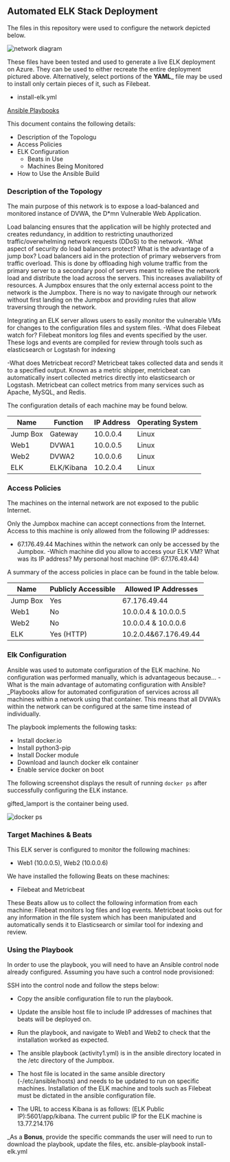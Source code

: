 ## Automated ELK Stack Deployment

The files in this repository were used to configure the network depicted below.

![network diagram](https://user-images.githubusercontent.com/89494589/148151679-b3e128a1-e885-4c3e-be70-8bbf0a1e1b6d.png)

These files have been tested and used to generate a live ELK deployment on Azure. They can be used to either recreate the entire deployment pictured above. Alternatively, select portions of the __YAML___ file may be used to install only certain pieces of it, such as Filebeat.

  - install-elk.yml


[Ansible Playbooks](https://github.com/Krumbers/Project-1/tree/main/Ansible)

This document contains the following details:
- Description of the Topologu
- Access Policies
- ELK Configuration
  - Beats in Use
  - Machines Being Monitored
- How to Use the Ansible Build


### Description of the Topology

The main purpose of this network is to expose a load-balanced and monitored instance of DVWA, the D*mn Vulnerable Web Application.

Load balancing ensures that the application will be highly protected and creates redundancy, in addition to restricting unauthorized traffic/overwhelming network requests (DDoS) to the network.
-What aspect of security do load balancers protect? What is the advantage of a jump box?
Load balancers aid in the protection of primary webservers from traffic overload. This is done by offloading high volume traffic from the primary server to a secondary pool of servers meant to relieve the network load and distribute the load across the servers. This increases avaliability of resources.
A Jumpbox ensures that the only external access point to the network is the Jumpbox. There is no way to navigate through our network without first landing on the Jumpbox and providing rules that allow traversing through the network. 

Integrating an ELK server allows users to easily monitor the vulnerable VMs for changes to the configuration files and system files.
-What does Filebeat watch for?
Filebeat monitors log files and events specified by the user. These logs and events are compiled for review through tools such as elasticsearch or Logstash for indexing

-What does Metricbeat record?
Metricbeat takes collected data and sends it to a specified output. Known as a metric shipper, metricbeat can automatically insert collected metrics directly into elasticsearch or Logstash. Metricbeat can collect metrics from many services such as Apache, MySQL, and Redis.

The configuration details of each machine may be found below.

| Name     | Function | IP Address | Operating System |
|----------|----------|------------|------------------|
| Jump Box |Gateway   | 10.0.0.4   | Linux            |
| Web1     |DVWA1     | 10.0.0.5   | Linux            |
| Web2     |DVWA2     | 10.0.0.6   | Linux            |
| ELK      |ELK/Kibana| 10.2.0.4   | Linux            |
 
### Access Policies

The machines on the internal network are not exposed to the public Internet. 

Only the Jumpbox machine can accept connections from the Internet. Access to this machine is only allowed from the following IP addresses:
- 67.176.49.44
Machines within the network can only be accessed by the Jumpbox.
-Which machine did you allow to access your ELK VM? What was its IP address?
My personal host machine (IP: 67.176.49.44)

A summary of the access policies in place can be found in the table below.

| Name     | Publicly Accessible | Allowed IP Addresses |
|----------|---------------------|----------------------|
| Jump Box | Yes                 | 67.176.49.44         |
| Web1     | No                  | 10.0.0.4 & 10.0.0.5  |
| Web2     | No                  | 10.0.0.4 & 10.0.0.6  |
| ELK      | Yes (HTTP)          | 10.2.0.4&67.176.49.44|

### Elk Configuration

Ansible was used to automate configuration of the ELK machine. No configuration was performed manually, which is advantageous because...
-What is the main advantage of automating configuration with Ansible?_Playbooks allow for automated configuration of services across all machines within a network using that container. This means that all DVWA’s within the network can be configured at the same time instead of individually. 

The playbook implements the following tasks:
- Install docker.io
- Install python3-pip
- Install Docker module
- Download and launch docker elk container
- Enable service docker on boot

The following screenshot displays the result of running `docker ps` after successfully configuring the ELK instance. 

gifted_lamport is the container being used.

![docker ps](https://user-images.githubusercontent.com/89494589/148151878-17317039-5a26-4756-9091-8cae0a351b84.png)


### Target Machines & Beats
This ELK server is configured to monitor the following machines:
- Web1 (10.0.0.5), Web2 (10.0.0.6)

We have installed the following Beats on these machines:
- Filebeat and Metricbeat

These Beats allow us to collect the following information from each machine:
Filebeat monitors log files and log events. Metricbeat looks out for any information in the file system which has been manipulated and automatically sends it to Elasticsearch or similar tool for indexing and review.

### Using the Playbook
In order to use the playbook, you will need to have an Ansible control node already configured. Assuming you have such a control node provisioned: 

SSH into the control node and follow the steps below:
- Copy the ansible configuration file to run the playbook.
- Update the ansible host file to include IP addresses of machines that beats will be deployed on.
- Run the playbook, and navigate to Web1 and Web2 to check that the installation worked as expected.

- The ansible playbook (activity1.yml) is in the ansible directory located in the /etc directory of the Jumpbox.
- The host file is located in the same ansible directory (-/etc/ansible/hosts) and needs to be updated to run on specific machines. Installation of the ELK machine and tools such as Filebeat must be dictated in the ansible configuration file.
- The URL to access Kibana is as follows: (ELK Public IP):5601/app/kibana. The current public IP for the ELK machine is 13.77.214.176

_As a **Bonus**, provide the specific commands the user will need to run to download the playbook, update the files, etc. 
ansible-playbook install-elk.yml
